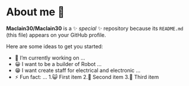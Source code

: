 # About me 👋


**Maclain30/Maclain30** is a ✨ _special_ ✨ repository because its `README.md` (this file) appears on your GitHub profile.

Here are some ideas to get you started:

- 🔭 I’m currently working on ...
- 😀 I want to be a builder of Robot ...
- 😁 I want create staff for electrical and electronic ...
- ⚡ Fun fact: ...
1.😺 First item
2.🙈 Second item
3.🤖 Third item
